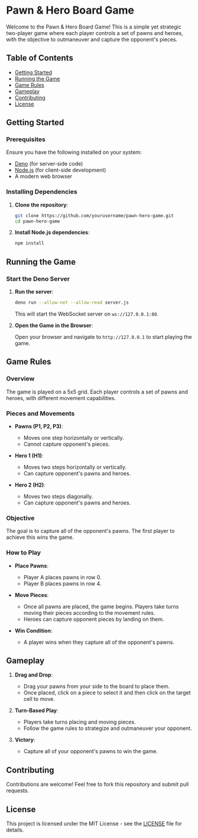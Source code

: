# Pawn & Hero Board Game

Welcome to the Pawn & Hero Board Game! This is a simple yet strategic two-player game where each player controls a set of pawns and heroes, with the objective to outmaneuver and capture the opponent's pieces.

## Table of Contents

- [Getting Started](#getting-started)
- [Running the Game](#running-the-game)
- [Game Rules](#game-rules)
- [Gameplay](#gameplay)
- [Contributing](#contributing)
- [License](#license)

## Getting Started

### Prerequisites

Ensure you have the following installed on your system:

- [Deno](https://deno.land/) (for server-side code)
- [Node.js](https://nodejs.org/) (for client-side development)
- A modern web browser

### Installing Dependencies

1. **Clone the repository**:

    ```bash
    git clone https://github.com/yourusername/pawn-hero-game.git
    cd pawn-hero-game
    ```

2. **Install Node.js dependencies**:

    ```bash
    npm install
    ```

## Running the Game

### Start the Deno Server

1. **Run the server**:

    ```bash
    deno run --allow-net --allow-read server.js
    ```

    This will start the WebSocket server on `ws://127.0.0.1:80`.

2. **Open the Game in the Browser**:

    Open your browser and navigate to `http://127.0.0.1` to start playing the game.

## Game Rules

### Overview

The game is played on a 5x5 grid. Each player controls a set of pawns and heroes, with different movement capabilities.

### Pieces and Movements

- **Pawns (P1, P2, P3)**:
  - Moves one step horizontally or vertically.
  - Cannot capture opponent's pieces.

- **Hero 1 (H1)**:
  - Moves two steps horizontally or vertically.
  - Can capture opponent's pawns and heroes.

- **Hero 2 (H2)**:
  - Moves two steps diagonally.
  - Can capture opponent's pawns and heroes.

### Objective

The goal is to capture all of the opponent's pawns. The first player to achieve this wins the game.

### How to Play

- **Place Pawns**:
  - Player A places pawns in row 0.
  - Player B places pawns in row 4.
  
- **Move Pieces**:
  - Once all pawns are placed, the game begins. Players take turns moving their pieces according to the movement rules.
  - Heroes can capture opponent pieces by landing on them.

- **Win Condition**:
  - A player wins when they capture all of the opponent's pawns.

## Gameplay

1. **Drag and Drop**:
   - Drag your pawns from your side to the board to place them.
   - Once placed, click on a piece to select it and then click on the target cell to move.

2. **Turn-Based Play**:
   - Players take turns placing and moving pieces.
   - Follow the game rules to strategize and outmaneuver your opponent.

3. **Victory**:
   - Capture all of your opponent's pawns to win the game.

## Contributing

Contributions are welcome! Feel free to fork this repository and submit pull requests.

## License

This project is licensed under the MIT License - see the [LICENSE](LICENSE) file for details.
